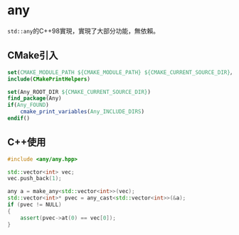 # any
`std::any`的C++98實現，實現了大部分功能，無依賴。

## CMake引入
```CMake
set(CMAKE_MODULE_PATH ${CMAKE_MODULE_PATH} ${CMAKE_CURRENT_SOURCE_DIR}/CMake)
include(CMakePrintHelpers)

set(Any_ROOT_DIR ${CMAKE_CURRENT_SOURCE_DIR})
find_package(Any)
if(Any_FOUND)
    cmake_print_variables(Any_INCLUDE_DIRS)
endif()
```

## C++使用
```C++
#include <any/any.hpp>

std::vector<int> vec;
vec.push_back(1);

any a = make_any<std::vector<int>>(vec);
std::vector<int>* pvec = any_cast<std::vector<int>>(&a);
if (pvec != NULL)
{
    assert(pvec->at(0) == vec[0]);
}
```